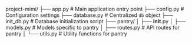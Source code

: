 project-mimi/
├── app.py            # Main application entry point
├── config.py         # Configuration settings
├── database.py       # Centralized `db` object
├── init_db.py        # Database initialization script
├── pantry/
│   ├── __init__.py
│   ├── models.py     # Models specific to pantry
│   ├── routes.py     # API routes for pantry
│   └── utils.py      # Utility functions for pantry
